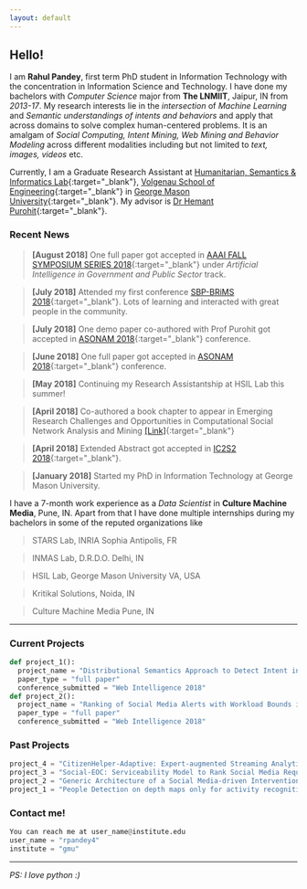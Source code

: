 ```yaml
---
layout: default
---
```


## [](#header-2)Hello!
I am **Rahul Pandey**, first term PhD student in Information Technology with the concentration in Information Science and Technology. I have done my bachelors with _Computer Science_ major from **The LNMIIT**, Jaipur, IN from _2013-17_. My research interests lie in the _intersection_ of _Machine Learning_ and _Semantic understandings of intents and behaviors_ and apply that across domains to solve complex human-centered problems. It is an amalgam of _Social Computing, Intent Mining, Web Mining and Behavior Modeling_ across different modalities including but not limited to _text, images, videos_ etc.   

Currently, I am a Graduate Research Assistant at [Humanitarian, Semantics & Informatics Lab](http://ist.gmu.edu/~hpurohit/informatics-lab.html){:target="_blank"}, [Volgenau School of Engineering](https://volgenau.gmu.edu/){:target="_blank"} in [George Mason University](https://www2.gmu.edu/){:target="_blank"}. My advisor is [Dr Hemant Purohit](http://ist.gmu.edu/~hpurohit/){:target="_blank"}.

### [](#header-3) Recent News
>**[August 2018]** One full paper got accepted in [AAAI FALL SYMPOSIUM SERIES 2018](https://aaai.org/Symposia/Fall/fss18.php){:target="_blank"} under _Artificial Intelligence in Government and Public Sector_ track.

>**[July 2018]** Attended my first conference [SBP-BRiMS 2018](http://sbp-brims.org/2018/){:target="_blank"}. Lots of learning and interacted with great people in the community.

>**[July 2018]** One demo paper co-authored with Prof Purohit got accepted in [ASONAM 2018](http://asonam.cpsc.ucalgary.ca/2018/){:target="_blank"} conference.

>**[June 2018]** One full paper got accepted in [ASONAM 2018](http://asonam.cpsc.ucalgary.ca/2018/){:target="_blank"} conference.

>**[May 2018]** Continuing my Research Assistantship at HSIL Lab this summer!

>**[April 2018]** Co-authored a book chapter to appear in Emerging Research Challenges and Opportunities in Computational Social Network Analysis and Mining [[Link]](https://www.springer.com/us/book/9783319941042#aboutAuthors){:target="_blank"}

>**[April 2018]** Extended Abstract got accepted in [IC2S2 2018](http://www.kellogg.northwestern.edu/news-events/conference/ic2s2/2018.aspx){:target="_blank"}.

>**[January 2018]** Started my PhD in Information Technology at George Mason University.

I have a 7-month work experience as a _Data Scientist_ in **Culture Machine Media**, Pune, IN. Apart from that I have done multiple internships during my bachelors in some of the reputed organizations like
>STARS Lab, INRIA Sophia Antipolis, FR

>INMAS Lab, D.R.D.O. Delhi, IN

>HSIL Lab, George Mason University VA, USA

>Kritikal Solutions, Noida, IN

>Culture Machine Media Pune, IN



* * *

### [](#header-3)Current Projects
```python
def project_1():
  project_name = "Distributional Semantics Approach to Detect Intent in Twitter Conversations on Sexual Assaults"
  paper_type = "full paper"
  conference_submitted = "Web Intelligence 2018"
def project_2():
  project_name = "Ranking of Social Media Alerts with Workload Bounds in Emergency Operation Centers"
  paper_type = "full paper"
  conference_submitted = "Web Intelligence 2018"
```
<!-- Learning to rank twitter data for intent classification
Modeling user intent to help Fire and Rescue department of the state -->
### [](#header-3)Past Projects
```python
project_4 = "CitizenHelper-Adaptive: Expert-augmented Streaming Analytics System for Emergency Services and Humanitarian Organizations"
project_3 = "Social-EOC: Serviceability Model to Rank Social Media Requests for Emergency Operation Centers"
project_2 = "Generic Architecture of a Social Media-driven Intervention Support System for Smart Cities"
project_1 = "People Detection on depth maps only for activity recognition of patients suffering from Alzheimer disease"
```

### [](#header-3)Contact me!
```python
You can reach me at user_name@institute.edu
user_name = "rpandey4"
institute = "gmu"
```
* * *
_PS: I love python :)_
